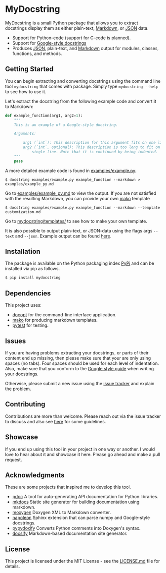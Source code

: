 # MyDocstring
[MyDocstring](README.md) is a small Python package that allows you to extract docstrings display them as either plain-text, [Markdown](http://commonmark.org/), or [JSON](https://www.json.org/) data.

* Support for Python-code  (support for C-code is planned).
* Support for [Google-style docstrings](http://google.github.io/styleguide/pyguide.html)
* Produces [JSON](https://www.json.org/), plain-text, and [Markdown](http://commonmark.org/) output for modules, classes, functions, and
  methods.

## Getting Started
You can begin extracting and converting docstrings using the command line tool
`mydocstring` that comes with package. Simply type `mydocstring --help` to see how to use it. 

Let's extract the docstring from the following example code and convert it to
Markdown:
```python
def example_function(arg1, arg2=1):
    """
    This is an example of a Google-style docstring.

    Arguments:

        arg1 (`int`): This description for this argument fits on one line.
        arg2 (`int`, optional): This description is too long to fit on a
            single line. Note that it is continued by being indented. 
    """
    pass
```
A more detailed example code is found in [examples/example.py](examples/example.py).

```
$ docstring examples/example.py example_function --markdown > examples/example_py.md
```
Go to [examples/example_py.md](examples/example_py.md) to
view the output. If you are not satisfied with the resulting Markdown, you can provide your own
[mako](http://makotemplates.org) template

```
$ docstring examples/example.py example_function --markdown --template customization.md
```
Go to [mydocstring/templates/](mydocstring/templates/) to see how to make your own
template. 

It is also possible to output plain-text, or JSON-data using the flags args
`--text` and `--json`. Example output can be found [here](examples/).


## Installation
The package is available on the Python packaging index [PyPi](https://pypi.python.org/pypi) and can be installed via pip as follows.
```bash
$ pip install mydocstring
```

## Dependencies
This project uses:
* [docopt](http://docopt.org/) for the command-line interface application. 
* [mako](http://www.makotemplates.org/) for producing markdown templates.
* [pytest](https://docs.pytest.org/en/latest/) for testing.

## Issues
If you are having problems extracting your docstrings, or parts of their content
end up missing, then please make sure that your are only using spaces (no tabs).
Four spaces should be used for each level of indentation.
Also, make sure that you conform to the [Google style
guide](http://google.github.io/styleguide/pyguide.html) when writing your
docstrings. 

Otherwise, please submit a new issue using the [issue tracker](https://github.com/ooreilly/mydocstring/issues) and explain the problem. 

## Contributing
Contributions are more than welcome. Please reach out via the issue tracker to
discuss and also see [here](contributing.md) for
some guidelines.

##  Showcase 
If you end up using this tool in your project in one way or another. I would
love to hear about it and showcase it here. Please go ahead and make a pull
request. 

## Acknowledgments
These are some projects that inspired me to develop this tool. 
* [pdoc](https://github.com/BurntSushi/pdoc/) A tool for auto-generating API
  documentation for Python libraries.
* [mkdocs](http://www.mkdocs.org/) Static site generator for building
  documentation using markdown. 
* [moxygen](https://github.com/sourcey/moxygen) Doxygen XML to Markdown
  converter.
* [napoleon](https://pypi.python.org/pypi/sphinxcontrib-napoleon) Sphinx
  extension that can parse numpy and Google-style docstrings.
* [pypydoxify](https://pypi.python.org/pypi/doxypypy/0.8.8.6) Converts Python
  comments into Doxygen's syntax.
* [docsify](https://github.com/QingWei-Li/docsify/) Markdown-based documentation
  site generator.

## License

This project is licensed under the MIT License - see the
[LICENSE.md](LICENSE.md) file for details.
